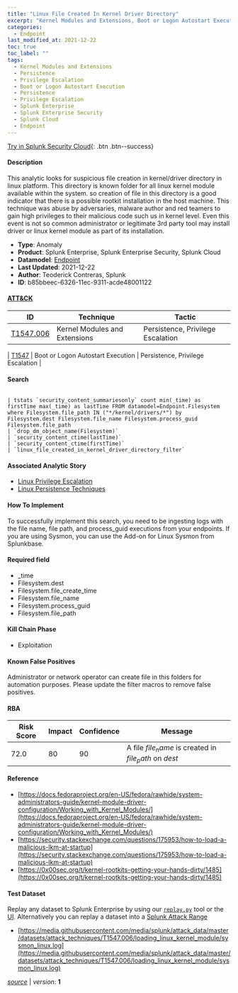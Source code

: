 ```yaml
---
title: "Linux File Created In Kernel Driver Directory"
excerpt: "Kernel Modules and Extensions, Boot or Logon Autostart Execution"
categories:
  - Endpoint
last_modified_at: 2021-12-22
toc: true
toc_label: ""
tags:
  - Kernel Modules and Extensions
  - Persistence
  - Privilege Escalation
  - Boot or Logon Autostart Execution
  - Persistence
  - Privilege Escalation
  - Splunk Enterprise
  - Splunk Enterprise Security
  - Splunk Cloud
  - Endpoint
---
```




[Try in Splunk Security Cloud](https://www.splunk.com/en_us/cyber-security.html){: .btn .btn--success}

#### Description

This analytic looks for suspicious file creation in kernel/driver directory in linux platform. This directory is known folder for all linux kernel module available within the system. so creation of file in this directory is a good indicator that there is a possible rootkit installation in the host machine. This technique was abuse by adversaries, malware author and red teamers to gain high privileges to their malicious code such us in kernel level. Even this event is not so common administrator or legitimate 3rd party tool may install driver or linux kernel module as part of its installation.

- **Type**: Anomaly
- **Product**: Splunk Enterprise, Splunk Enterprise Security, Splunk Cloud
- **Datamodel**: [Endpoint](https://docs.splunk.com/Documentation/CIM/latest/User/Endpoint)
- **Last Updated**: 2021-12-22
- **Author**: Teoderick Contreras, Splunk
- **ID**: b85bbeec-6326-11ec-9311-acde48001122


#### [ATT&CK](https://attack.mitre.org/)

| ID          | Technique   | Tactic         |
| ----------- | ----------- |--------------- |
| [T1547.006](https://attack.mitre.org/techniques/T1547/006/) | Kernel Modules and Extensions | Persistence, Privilege Escalation |

| [T1547](https://attack.mitre.org/techniques/T1547/) | Boot or Logon Autostart Execution | Persistence, Privilege Escalation |

#### Search

```

| tstats `security_content_summariesonly` count min(_time) as firstTime max(_time) as lastTime FROM datamodel=Endpoint.Filesystem where Filesystem.file_path IN ("*/kernel/drivers/*") by Filesystem.dest Filesystem.file_name Filesystem.process_guid Filesystem.file_path 
| `drop_dm_object_name(Filesystem)` 
| `security_content_ctime(lastTime)` 
| `security_content_ctime(firstTime)` 
| `linux_file_created_in_kernel_driver_directory_filter`
```

#### Associated Analytic Story
* [Linux Privilege Escalation](/stories/linux_privilege_escalation)
* [Linux Persistence Techniques](/stories/linux_persistence_techniques)


#### How To Implement
To successfully implement this search, you need to be ingesting logs with the file name, file path, and process_guid executions from your endpoints. If you are using Sysmon, you can use the Add-on for Linux Sysmon from Splunkbase.

#### Required field
* _time
* Filesystem.dest
* Filesystem.file_create_time
* Filesystem.file_name
* Filesystem.process_guid
* Filesystem.file_path


#### Kill Chain Phase
* Exploitation


#### Known False Positives
Administrator or network operator can create file in this folders for automation purposes. Please update the filter macros to remove false positives.


#### RBA

| Risk Score  | Impact      | Confidence   | Message      |
| ----------- | ----------- |--------------|--------------|
| 72.0 | 80 | 90 | A file $file_name$ is created in $file_path$ on $dest$ |




#### Reference

* [https://docs.fedoraproject.org/en-US/fedora/rawhide/system-administrators-guide/kernel-module-driver-configuration/Working_with_Kernel_Modules/](https://docs.fedoraproject.org/en-US/fedora/rawhide/system-administrators-guide/kernel-module-driver-configuration/Working_with_Kernel_Modules/)
* [https://security.stackexchange.com/questions/175953/how-to-load-a-malicious-lkm-at-startup](https://security.stackexchange.com/questions/175953/how-to-load-a-malicious-lkm-at-startup)
* [https://0x00sec.org/t/kernel-rootkits-getting-your-hands-dirty/1485](https://0x00sec.org/t/kernel-rootkits-getting-your-hands-dirty/1485)



#### Test Dataset
Replay any dataset to Splunk Enterprise by using our [`replay.py`](https://github.com/splunk/attack_data#using-replaypy) tool or the [UI](https://github.com/splunk/attack_data#using-ui).
Alternatively you can replay a dataset into a [Splunk Attack Range](https://github.com/splunk/attack_range#replay-dumps-into-attack-range-splunk-server)

* [https://media.githubusercontent.com/media/splunk/attack_data/master/datasets/attack_techniques/T1547.006/loading_linux_kernel_module/sysmon_linux.log](https://media.githubusercontent.com/media/splunk/attack_data/master/datasets/attack_techniques/T1547.006/loading_linux_kernel_module/sysmon_linux.log)



[*source*](https://github.com/splunk/security_content/tree/develop/detections/endpoint/linux_file_created_in_kernel_driver_directory.yml) \| *version*: **1**